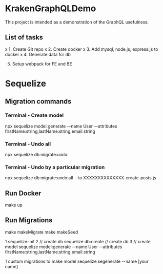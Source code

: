 # KrakenGraphQLDemo

This project is intended as a demonstration of the GraphQL usefulness.

## List of tasks

x 1. Create Git repo
x 2. Create docker
x 3. Add mysql, node.js, express.js to docker
x 4. Generate data for db

5. Setup webpack for FE and BE

# Sequelize

## Migration commands

### Terminal - Create model

npx sequelize model:generate --name User --attributes firstName:string,lastName:string,email:string

### Terminal - Undo all

npx sequelize db:migrate:undo

### Terminal - Undo by a particular migration

npx sequelize db:migrate:undo:all --to XXXXXXXXXXXXXX-create-posts.js

## Run Docker

make up

## Run Migrations

make makeMigrate
make makeSeed

1
sequelize init
2 // create db
sequelize db:create // create db
3 // create model
sequelize model:generate --name User --attributes firstName:string,lastName:string,email:string

1
custom migrations to make model
sequelize segenerate --name [your name]

